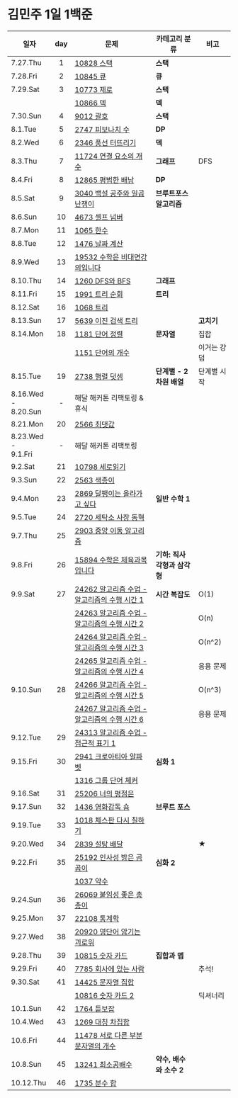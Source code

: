 # 김민주 1일 1백준  

| 일자       | day | 문제                                       | 카테고리 분류 | 비고
| --------- | :-: | ------------------------------------------ | ----------- | ---
| 7.27.Thu  | 1   | [10828 스택](<2307-08 여름방학/230727_day1>) | **스택** | 
| 7.28.Fri  | 2   | [10845 큐](<2307-08 여름방학/230728_day2>)   | **큐**  |
| 7.29.Sat  | 3   | [10773 제로](<2307-08 여름방학/230729_day3>) | **스택** |
|           |     | [10866 덱](<2307-08 여름방학/230729_day3>)   | **덱**  |
| 7.30.Sun  | 4   | [9012 괄호](<2307-08 여름방학/230730_day4>)  | **스택** |
| 8.1.Tue   | 5   | [2747 피보나치 수](<2307-08 여름방학/230801_day5>) | **DP** |
| 8.2.Wed   | 6   | [2346 풍선 터뜨리기](<2307-08 여름방학/230802_day6>) | **덱** |
| 8.3.Thu   | 7   | [11724 연결 요소의 개수](<2307-08 여름방학/230803_day7>) | **그래프** | DFS
| 8.4.Fri   | 8   | [12865 평범한 배낭](<2307-08 여름방학/230804_day8>) | **DP** |
| 8.5.Sat   | 9   | [3040 백설 공주와 일곱 난쟁이](<2307-08 여름방학/230805_day9>) | **브루트포스 알고리즘** | 
| 8.6.Sun   | 10  | [4673 셀프 넘버](<2307-08 여름방학/230806_day10>) |  |
| 8.7.Mon   | 11  | [1065 한수](<2307-08 여름방학/230807_day11>) |  |
| 8.8.Tue   | 12  | [1476 날짜 계산](<2307-08 여름방학/230808_day12>) |  |
| 8.9.Wed   | 13  | [19532 수학은 비대면강의입니다](<2307-08 여름방학/230809_day13>) |  |
| 8.10.Thu  | 14  | [1260 DFS와 BFS](<2307-08 여름방학/230810_day14>) | **그래프** | 
| 8.11.Fri  | 15  | [1991 트리 순회](<2307-08 여름방학/230811_day15>) | **트리** |
| 8.12.Sat  | 16  | [1068 트리](<2307-08 여름방학/230812_day16>) |  |
| 8.13.Sun  | 17  | [5639 이진 검색 트리](<2307-08 여름방학/230813_day17>) |  | **고치기**
| 8.14.Mon  | 18  | [1181 단어 정렬](<2307-08 여름방학/230814_day18>) | **문자열** | 집합
|           |     | [1151 단어의 개수](<2307-08 여름방학/230814_day18>) |  | 이거는 걍 덤
| 8.15.Tue  | 19  | [2738 행렬 덧셈](<2307-08 여름방학/230815_day19>) | **단계별 - 2차원 배열** | 단계별 시작
| 8.16.Wed -<br> 8.20.Sun | -  | 해달 해커톤 리팩토링 & 휴식
| 8.21.Mon  | 20  | [2566 최댓값](<2307-08 여름방학/230821_day20>) |  | 
| 8.23.Wed -<br> 9.1.Fri  | -  | 해달 해커톤 리팩토링
| 9.2.Sat   | 21  | [10798 세로읽기](<2309/230902 day21>) |  | 
| 9.3.Sun   | 22  | [2563 색종이](<2309/230903 day22>) |  | 
| 9.4.Mon   | 23  | [2869 달팽이는 올라가고 싶다](<2309/230904 day23>) | **일반 수학 1** |
| 9.5.Tue   | 24  | [2720 세탁소 사장 동혁](<2309/230905 day24>) |  |
| 9.7.Thu   | 25  | [2903 중앙 이동 알고리즘](<2309/230907 day25>) |  |
| 9.8.Fri   | 26  | [15894 수학은 체육과목 입니다](<2309/230908 day26>) | **기하: 직사각형과 삼각형** |
| 9.9.Sat   | 27  | [24262 알고리즘 수업 - 알고리즘의 수행 시간 1](<2309/230909 day27/24262 알고리즘 수업 - 알고리즘의 수행 시간 1>) | **시간 복잡도** | O(1)
|           |     | [24263 알고리즘 수업 - 알고리즘의 수행 시간 2](<2309/230909 day27/24263 알고리즘 수업 - 알고리즘의 수행 시간 2>) |  | O(n)
|           |     | [24264 알고리즘 수업 - 알고리즘의 수행 시간 3](<2309/230909 day27/24264 알고리즘 수업 - 알고리즘의 수행 시간 3>) |  | O(n^2)
|           |     | [24265 알고리즘 수업 - 알고리즘의 수행 시간 4](<2309/230909 day27/24265 알고리즘 수업 - 알고리즘의 수행 시간 4>) |  | 응용 문제 
| 9.10.Sun  | 28  | [24266 알고리즘 수업 - 알고리즘의 수행 시간 5](<2309/230910 day28/24266 알고리즘 수업 - 알고리즘의 수행 시간 5>) |  | O(n^3)
|           |     | [24267 알고리즘 수업 - 알고리즘의 수행 시간 6](<2309/230910_day28/24267 알고리즘 수업 - 알고리즘의 수행 시간 6>) |  | 응용 문제
| 9.12.Tue  | 29  | [24313 알고리즘 수업 - 점근적 표기 1](<2309/230912 day29>) |  | 
| 9.15.Fri  | 30  | [2941 크로아티아 알파벳](<2309/230915 day30/2941 크로아티아 알파벳>) | **심화 1** | 
|           |     | [1316 그룹 단어 체커](<2309/230915 day30/1316 그룹 단어 체커>) |  |
| 9.16.Sat  | 31  | [25206 너의 평점은](<2309/230916 day31>) |  |
| 9.17.Sun  | 32  | [1436 영화감독 숌](<2309/230917 day32>) | **브루트 포스** | 
| 9.19.Tue  | 33  | [1018 체스판 다시 칠하기](<2309/230919 day33>) |  | 
| 9.20.Wed  | 34  | [2839 설탕 배달](<2309/230920 day34>) |  | ★
| 9.22.Fri  | 35  | [25192 인사성 밝은 곰곰이](<2309/230922 day35/25192 인사성 밝은 곰곰이>) | **심화 2** | 
|           |     | [1037 약수](<2309/230922 day35/1037 약수>) |  |
| 9.24.Sun  | 36  | [26069 붙임성 좋은 총총이](<2309/230924 day36>) |  | 
| 9.25.Mon  | 37  | [22108 통계학](<2309/230925 day37>) |  | 
| 9.27.Wed  | 38  | [20920 영단어 암기는 괴로워](<2309/230927 day38>) |  | 
| 9.28.Thu  | 39  | [10815 숫자 카드](<2309/230928 day39>) | **집합과 맵** | 
| 9.29.Fri  | 40  | [7785 회사에 있는 사람](<2309/230929 day40>) |  | 추석!
| 9.30.Sat  | 41  | [14425 문자열 집합](<2309/230930 day41/14425 문자열 집합>) |  | 
|           |     | [10816 숫자 카드 2](<2309/230930 day41/10816 숫자 카드 2>) |  | 딕셔너리
| 10.1.Sun  | 42  | [1764 듣보잡](<2310/231001 day42>) |  | 
| 10.4.Wed  | 43  | [1269 대칭 차집합](<2310/231004 day43>) |  | 
| 10.6.Fri  | 44  | [11478 서로 다른 부분 문자열의 개수](<2310/231006 day44>) |  | 
| 10.8.Sun  | 45  | [13241 최소공배수](<2310/231008 day45>) | **약수, 배수와 소수 2** | 
| 10.12.Thu | 46  | [1735 분수 합](<2310/231012 day46>) |  | 
